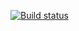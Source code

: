 [![Build status](https://ci.appveyor.com/api/projects/status/f41v7u0k8x2exm9h?svg=true)](https://ci.appveyor.com/project/rstarkov/logmeon)
